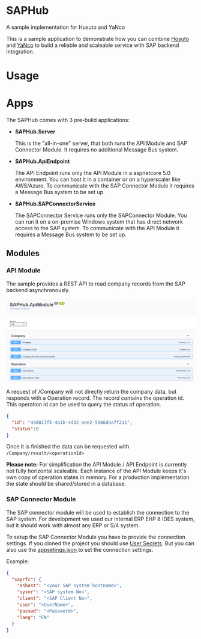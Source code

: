 # SAPHub
A sample implementation for Husuto and YaNco

This is a sample application to demonstrate how you can combine [Hosuto](https://github.com/dbosoft/Hosuto) and [YaNco](https://github.com/dbosoft/YaNco) to build a reliable and scaleable service with SAP backend integration.

# Usage

# Apps

The SAPHub comes with 3 pre-build applications:
- **SAPHub.Server**
  
  This is the "all-in-one" server, that both runs the API Module and SAP Connector Module. It requires no additional Message Bus system.

- **SAPHub.ApiEndpoint**
  
  The API Endpoint runs only the API Module in a aspnetcore 5.0 environment. You can host it in a container or on a hyperscaler like AWS/Azure. 
  To communicate with the SAP Connector Module it requires a Message Bus system to be set up.

- **SAPHub.SAPConnectorService**
  
  The SAPConnector Service runs only the SAPConnector Module. 
  You can run it on a on-premise Windows system that has direct network access to the SAP system.
  To communicate with the API Module it requires a Message Bus system to be set up.


## Modules

### API Module
The sample provides a REST API to read company records from the SAP backend asynchronously. 

![swagger screenshot](https://raw.githubusercontent.com/dbosoft/SAPHub/main/.github/swagger.png)

A request of /Company will not directly return the company data, but responds with a Operation record. The record contains the operation id. 
This operation id can be used to query the status of operation. 

``` json
{
  "id": "49d017f5-4a1b-4d32-aee2-5986daa7f211",
  "status":0
}
```

Once it is finished the data can be requested with `/Company/result/<operationId>`

**Please note:**
For simplification the API Module / API Endpoint is currently not fully horizontal scaleable. 
Each instance of the API Module keeps it's own copy of operation states in memory. For a production implementation the state should be shared/stored in a database. 

### SAP Connector Module

The SAP connector module will be used to establish the connection to the SAP system. For development we used our internal ERP EHP 8 IDES system, but it should work with almost any ERP or S/4 system.

To setup the SAP Connector Module you have to provide the connection settings. If you cloned the project you should use [User Secrets](https://blog.elmah.io/asp-net-core-not-that-secret-user-secrets-explained/). But you can also use the [appsetings.json](https://github.com/dbosoft/SAPHub/blob/main/src/SAPHub.Server/appsettings.json) to set the connection settings. 

Example:

``` json
{
  "saprfc": {
    "ashost": "<your SAP system hostname>",
    "sysnr": "<SAP system No>",
    "client": "<SAP Client No>",
    "user": "<UserName>",
    "passwd": "<Password>",
    "lang": "EN"
  }
}
```
